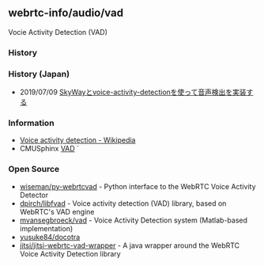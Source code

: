 ## webrtc-info/audio/vad
Vocie Activity Detection (VAD)

### History


### History (Japan)
- 2019/07/09 [SkyWayとvoice-activity-detectionを使って音声検出を実装する](https://qiita.com/yusuke84/items/d187e762d097a07a4dab)


### Information
- [Voice activity detection - Wikipedia](https://en.wikipedia.org/wiki/Voice_activity_detection)
- CMUSphinx [VAD](https://cmusphinx.github.io/wiki/asr/vad/)
`

### Open Source
- [wiseman/py-webrtcvad](https://github.com/wiseman/py-webrtcvad) - Python interface to the WebRTC Voice Activity Detector
- [dpirch/libfvad](https://github.com/dpirch/libfvad) - Voice activity detection (VAD) library, based on WebRTC's VAD engine
- [mvansegbroeck/vad](https://github.com/mvansegbroeck/vad) - Voice Activity Detection system (Matlab-based implementation)
- [yusuke84/docotra](https://github.com/yusuke84/docotra) 
- [jitsi/jitsi-webrtc-vad-wrapper](https://github.com/jitsi/jitsi-webrtc-vad-wrapper) - A java wrapper around the WebRTC Voice Activity Detection library






